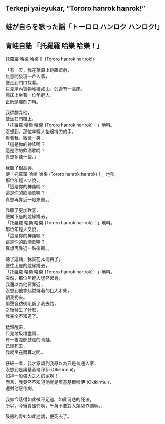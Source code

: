 ## Terkepi yaieyukar, “Tororo hanrok hanrok!”   
## 蛙が自らを歌った謡「トーロロ ハンロク ハンロク!」  
## 青蛙自謠 「托羅羅 哈樂 哈樂！」   
  
托羅羅 哈樂 哈樂！ (Tororo hanrok hanrok!)  
  
「有一天，我在草原上跳躍嬉戲，  
無意間發現一戶人家，  
便走到門口探看。  
只見屋內寶物堆積如山，旁邊有一高床。  
高床上坐著一位年輕人，  
正低頭雕刻刀鞘。  
  
我欲戲弄他，  
便坐在門檻上，  
「托羅羅 哈樂 哈樂 (Tororo hanrok hanrok)！」地叫。  
沒想到，那位年輕人抬起持刀的手，  
看著我，微微一笑，  
「這是你的神謠嗎？  
這是你的飲酒歌嗎？  
真想多聽一些。」  
  
我聽了很高興，  
便「托羅羅 哈樂 哈樂 (Tororo hanrok hanrok)！」地叫。  
那位年輕人又說，  
「這是你的神謠嗎？  
這是你的飲酒歌嗎？  
真想再靠近一點來聽。」  
  
我聽了更加歡喜，  
便向下座的爐緣跳去，  
「托羅羅 哈樂 哈樂 (Tororo hanrok hanrok)！」地叫。  
那位年輕人又說，  
「這是你的神謠嗎？  
這是你的飲酒歌嗎？  
真想再靠近一點來聽。」  
  
聽了這話，我實在太高興了，  
便往上座的爐緣跳去，  
「托羅羅 哈樂 哈樂 (Tororo hanrok hanrok)！」地叫。  
突然，那位年輕人猛然起身，  
我還以為他要靠近，  
沒想到他拿起燃燒著的巨大木柴，  
朝我扔來。  
那聲音彷彿阻斷了我去路，  
之後發生了什麼，  
我完全不知道了。  
  
猛然醒來，  
只見垃圾堆盡頭，  
有一隻腹部鼓脹的青蛙，  
已經死去，  
我就坐在兩耳之間。  
  
仔細一看，我才意識到我原以為只是普通人家，  
沒想到是奧基基爾穆伊 (Okikirmui)，  
如神一般強大之人的家啊！  
而且，我竟然不知道他就是奧基基爾穆伊 (Okikirmui)，  
還對他惡作劇。  
  
我如今落得如此微不足道、如此可悲的死法，  
所以，今後青蛙們啊，千萬不要對人類惡作劇啊。」  
  
鼓脹的青蛙如此述說，便死去了。
